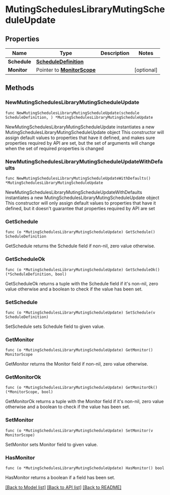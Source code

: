 # MutingSchedulesLibraryMutingScheduleUpdate

## Properties

Name | Type | Description | Notes
------------ | ------------- | ------------- | -------------
**Schedule** | [**ScheduleDefinition**](ScheduleDefinition.md) |  | 
**Monitor** | Pointer to [**MonitorScope**](MonitorScope.md) |  | [optional] 

## Methods

### NewMutingSchedulesLibraryMutingScheduleUpdate

`func NewMutingSchedulesLibraryMutingScheduleUpdate(schedule ScheduleDefinition, ) *MutingSchedulesLibraryMutingScheduleUpdate`

NewMutingSchedulesLibraryMutingScheduleUpdate instantiates a new MutingSchedulesLibraryMutingScheduleUpdate object
This constructor will assign default values to properties that have it defined,
and makes sure properties required by API are set, but the set of arguments
will change when the set of required properties is changed

### NewMutingSchedulesLibraryMutingScheduleUpdateWithDefaults

`func NewMutingSchedulesLibraryMutingScheduleUpdateWithDefaults() *MutingSchedulesLibraryMutingScheduleUpdate`

NewMutingSchedulesLibraryMutingScheduleUpdateWithDefaults instantiates a new MutingSchedulesLibraryMutingScheduleUpdate object
This constructor will only assign default values to properties that have it defined,
but it doesn't guarantee that properties required by API are set

### GetSchedule

`func (o *MutingSchedulesLibraryMutingScheduleUpdate) GetSchedule() ScheduleDefinition`

GetSchedule returns the Schedule field if non-nil, zero value otherwise.

### GetScheduleOk

`func (o *MutingSchedulesLibraryMutingScheduleUpdate) GetScheduleOk() (*ScheduleDefinition, bool)`

GetScheduleOk returns a tuple with the Schedule field if it's non-nil, zero value otherwise
and a boolean to check if the value has been set.

### SetSchedule

`func (o *MutingSchedulesLibraryMutingScheduleUpdate) SetSchedule(v ScheduleDefinition)`

SetSchedule sets Schedule field to given value.


### GetMonitor

`func (o *MutingSchedulesLibraryMutingScheduleUpdate) GetMonitor() MonitorScope`

GetMonitor returns the Monitor field if non-nil, zero value otherwise.

### GetMonitorOk

`func (o *MutingSchedulesLibraryMutingScheduleUpdate) GetMonitorOk() (*MonitorScope, bool)`

GetMonitorOk returns a tuple with the Monitor field if it's non-nil, zero value otherwise
and a boolean to check if the value has been set.

### SetMonitor

`func (o *MutingSchedulesLibraryMutingScheduleUpdate) SetMonitor(v MonitorScope)`

SetMonitor sets Monitor field to given value.

### HasMonitor

`func (o *MutingSchedulesLibraryMutingScheduleUpdate) HasMonitor() bool`

HasMonitor returns a boolean if a field has been set.


[[Back to Model list]](../README.md#documentation-for-models) [[Back to API list]](../README.md#documentation-for-api-endpoints) [[Back to README]](../README.md)


